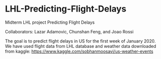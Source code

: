 # LHL-Predicting-Flight-Delays

Midterm LHL project Predicting Flight Delays

Collaborators: Lazar Adamovic, Chunshan Feng, and Joao Rossi

The goal is to predict flight delays in US for the first week of January 2020.
We have used flight data from LHL database and weather data downloaded from kaggle:
https://www.kaggle.com/sobhanmoosavi/us-weather-events


